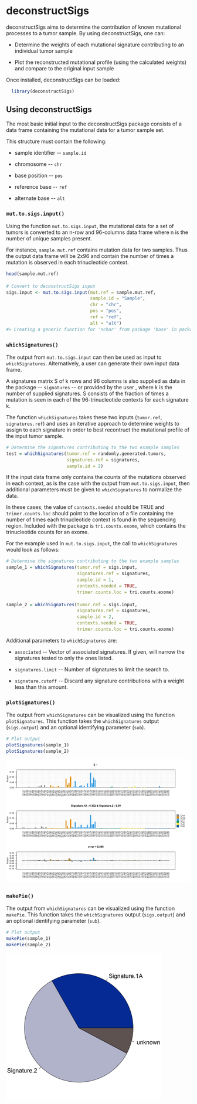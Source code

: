 <!-- README.md is generated from README.Rmd. Please edit that file -->
deconstructSigs
===============

deconstructSigs aims to determine the contribution of known mutational processes to a tumor sample. By using deconstructSigs, one can:

-   Determine the weights of each mutational signature contributing to an individual tumor sample

-   Plot the reconstructed mutational profile (using the calculated weights) and compare to the original input sample

Once installed, deconstructSigs can be loaded:

``` r
  library(deconstructSigs)
```

Using deconstructSigs
---------------------

The most basic initial input to the deconstructSigs package consists of a data frame containing the mutational data for a tumor sample set.

This structure must contain the following:

-   sample identifier -- `sample.id`

-   chromosome -- `chr`

-   base position -- `pos`

-   reference base -- `ref`

-   alternate base -- `alt`

### `mut.to.sigs.input()`

Using the function `mut.to.sigs.input`, the mutational data for a set of tumors is converted to an n-row and 96-columns data frame where n is the number of unique samples present.

For instance, `sample.mut.ref` contains mutation data for two samples. Thus the output data frame will be 2x96 and contain the number of times a mutation is observed in each trinucleotide context.

``` r
head(sample.mut.ref)

# Convert to deconstructSigs input
sigs.input <- mut.to.sigs.input(mut.ref = sample.mut.ref, 
                                sample.id = "Sample", 
                                chr = "chr", 
                                pos = "pos", 
                                ref = "ref", 
                                alt = "alt")
#> Creating a generic function for 'nchar' from package 'base' in package 'S4Vectors'
```

### `whichSignatures()`

The output from `mut.to.sigs.input` can then be used as input to `whichSignatures`. Alternatively, a user can generate their own input data frame.

A signatures matrix S of k rows and 96 columns is also supplied as data in the package -- `signatures` -- or provided by the user , where k is the number of supplied signatures. S consists of the fraction of times a mutation is seen in each of the 96-trinucleotide contexts for each signature k.

The function `whichSignatures` takes these two inputs (`tumor.ref`, `signatures.ref`) and uses an iterative approach to determine weights to assign to each signature in order to best recontruct the mutational profile of the input tumor sample.

``` r
# Determine the signatures contributing to the two example samples
test = whichSignatures(tumor.ref = randomly.generated.tumors, 
                       signatures.ref = signatures, 
                       sample.id = 2)
```

If the input data frame only contains the counts of the mutations observed in each context, as is the case with the output from `mut.to.sigs.input`, then additional parameters must be given to `whichSignatures` to normalize the data.

In these cases, the value of `contexts.needed` should be TRUE and `trimer.counts.loc` should point to the location of a file containing the number of times each trinucleotide context is found in the sequencing region. Included with the package is `tri.counts.exome`, which contains the trinucleotide counts for an exome.

For the example used in `mut.to.sigs.input`, the call to `whichSignatures` would look as follows:

``` r
# Determine the signatures contributing to the two example samples
sample_1 = whichSignatures(tumor.ref = sigs.input, 
                           signatures.ref = signatures, 
                           sample.id = 1, 
                           contexts.needed = TRUE, 
                           trimer.counts.loc = tri.counts.exome)

sample_2 = whichSignatures(tumor.ref = sigs.input, 
                           signatures.ref = signatures, 
                           sample.id = 2, 
                           contexts.needed = TRUE, 
                           trimer.counts.loc = tri.counts.exome)
```

Additional parameters to `whichSignatures` are:

-   `associated` -- Vector of associated signatures. If given, will narrow the signatures tested to only the ones listed.

-   `signatures.limit` -- Number of signatures to limit the search to.

-   `signature.cutoff` -- Discard any signature contributions with a weight less than this amount.

### `plotSignatures()`

The output from `whichSignatures` can be visualized using the function `plotSignatures`. This function takes the `whichSignatures` output (`sigs.output`) and an optional identifying parameter (`sub`).

``` r
# Plot output
plotSignatures(sample_1)
plotSignatures(sample_2)
```

![alt text](inst/extdata/plotSignatures.png)

### `makePie()`

The output from `whichSignatures` can be visualized using the function `makePie`. This function takes the `whichSignatures` output (`sigs.output`) and an optional identifying parameter (`sub`).

``` r
# Plot output
makePie(sample_1)
makePie(sample_2)
```

![alt text](inst/extdata/makePie.png)
